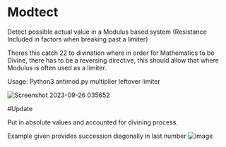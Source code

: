# Modtect
Detect possible actual value in a Modulus based system (Resistance Included in factors when breaking past a limiter)

Theres this catch 22 to divination where in order for Mathematics to be Divine, there has to be a reversing directive, this should allow that where Modulus is often used as a limiter.

Usage: Python3 antimod.py multiplier leftover limiter

![Screenshot 2023-09-26 035652](https://github.com/777388/Modtect/assets/96343159/de16025c-cc38-43a4-a41e-0d42d6d886b1)


#Update

Put in absolute values and accounted for divining process.

Example given provides succession diagonally in last number
![image](https://github.com/777388/Modtect/assets/96343159/1bc87810-051c-440f-967b-e8238a5e763c)
